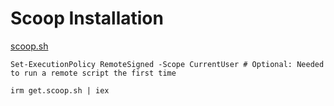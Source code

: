 # Scoop Installation

[scoop.sh](https://scoop.sh)

```
Set-ExecutionPolicy RemoteSigned -Scope CurrentUser # Optional: Needed to run a remote script the first time

irm get.scoop.sh | iex
```